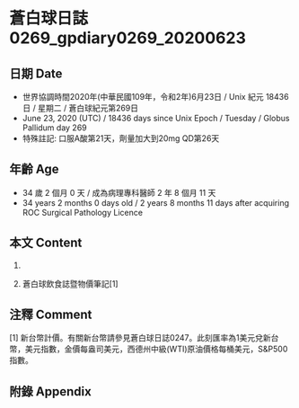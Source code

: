 [_metadata_:encoding]: - "utf-8"
[_metadata_:language]: - "zh-Hant-TW"
[_metadata_:fileformat]: - "markdown"
[_metadata_:MIME_type]: - "text/plain"
[_metadata_:markdown_version]: - "commonmark version 0.29"
[_metadata_:markdown_spec]: - "https://spec.commonmark.org/0.29/"

# 蒼白球日誌0269_gpdiary0269_20200623 #

## 日期 Date ##

* 世界協調時間2020年(中華民國109年，令和2年)6月23日 / Unix 紀元 18436 日 / 星期二 / 蒼白球紀元第269日
* June 23, 2020 (UTC) / 18436 days since Unix Epoch / Tuesday / Globus Pallidum day 269
* 特殊註記: 口服A酸第21天，劑量加大到20mg QD第26天

## 年齡 Age ##

* 34 歲 2 個月 0 天 / 成為病理專科醫師 2 年 8 個月 11 天
* 34 years 2 months 0 days old / 2 years 8 months 11 days after acquiring ROC Surgical Pathology Licence

## 本文 Content ##

1. 

    
2. 蒼白球飲食誌暨物價筆記[1]

    

## 注釋 Comment ##

[1] 新台幣計價。有關新台幣請參見蒼白球日誌0247。此刻匯率為1美元兌新台幣，美元指數，金價每盎司美元，西德州中級(WTI)原油價格每桶美元，S&P500指數。



## 附錄 Appendix ##

